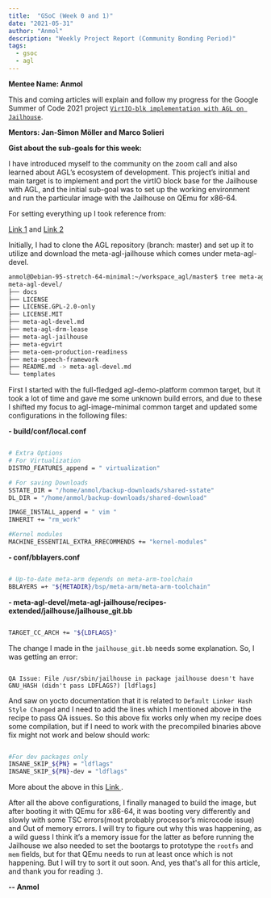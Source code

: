 ```yaml
---
title:  "GSoC (Week 0 and 1)"
date: "2021-05-31"
author: "Anmol"
description: "Weekly Project Report (Community Bonding Period)"
tags: 
  - gsoc
  - agl
---
```


**Mentee Name: Anmol**

This and coming articles will explain and follow my progress for the Google Summer of Code 2021 project [`VirtIO-blk implementation with AGL on Jailhouse`](https://summerofcode.withgoogle.com/projects/#6432060576628736).

**Mentors: Jan-Simon Möller and Marco Solieri**


**Gist about the sub-goals for this week:**


I have introduced myself to the community on the zoom call and also learned about AGL’s  ecosystem of development. This project’s initial and main target is to implement and port the virtIO block base for the Jailhouse with AGL, and the initial sub-goal was to set up the working environment and run the particular image with the Jailhouse on QEmu for x86-64. 

For setting everything up I took reference from:

[Link 1](http://old-docs.automotivelinux.org/docs/en/icefish/getting_started/reference/getting-started/app-workflow-image.html) and [Link 2](https://docs.automotivelinux.org/en/master/#0_Getting_Started/2_Building_AGL_Image/0_Build_Process/)

Initially, I had to clone the AGL repository (branch: master) and set up it to utilize and download the meta-agl-jailhouse which comes under meta-agl-devel.

```bash
anmol@Debian-95-stretch-64-minimal:~/workspace_agl/master$ tree meta-agl-devel/ -L 1
meta-agl-devel/
├── docs
├── LICENSE
├── LICENSE.GPL-2.0-only
├── LICENSE.MIT
├── meta-agl-devel.md
├── meta-agl-drm-lease
├── meta-agl-jailhouse
├── meta-egvirt
├── meta-oem-production-readiness
├── meta-speech-framework
├── README.md -> meta-agl-devel.md
└── templates
```

First I started with the full-fledged agl-demo-platform common target, but it took a lot of time and gave me some unknown build errors, and due to these I shifted my focus to agl-image-minimal common target and updated some configurations in the following files:

**- build/conf/local.conf**

```sh

# Extra Options
# For Virtualization
DISTRO_FEATURES_append = " virtualization"

# For saving Downloads
SSTATE_DIR = "/home/anmol/backup-downloads/shared-sstate"
DL_DIR = "/home/anmol/backup-downloads/shared-download"

IMAGE_INSTALL_append = " vim "
INHERIT += "rm_work" 

#Kernel modules
MACHINE_ESSENTIAL_EXTRA_RRECOMMENDS += "kernel-modules"
```

**- conf/bblayers.conf**
```sh

# Up-to-date meta-arm depends on meta-arm-toolchain
BBLAYERS =+ "${METADIR}/bsp/meta-arm/meta-arm-toolchain"
```

**- meta-agl-devel/meta-agl-jailhouse/recipes-extended/jailhouse/jailhouse_git.bb**
```sh

TARGET_CC_ARCH += "${LDFLAGS}"
```
The change I made in the `jailhouse_git.bb` needs some explanation. So, I was getting an error:

```

QA Issue: File /usr/sbin/jailhouse in package jailhouse doesn't have GNU_HASH (didn't pass LDFLAGS?) [ldflags]

```

And saw on yocto documentation that it is related to `Default Linker Hash Style Changed` and I need to add the lines which I mentioned above in the recipe to pass QA issues. So this above fix works only when my recipe does some compilation, but if I need to work with the precompiled binaries above fix might not work and below should work:

```sh

#For dev packages only
INSANE_SKIP_${PN} = "ldflags"
INSANE_SKIP_${PN}-dev = "ldflags"
```
More about the above in this [ Link ](https://www.yoctoproject.org/docs/latest/ref-manual/ref-manual.html#migration-2.2-default-linker-hash-style-changed).

After all the above configurations, I finally managed to  build the image, but after booting it with QEmu for x86-64, it was booting very differently and slowly with some TSC errors(most probably processor’s microcode  issue) and Out of memory errors. I will try to figure out why this was happening, as a wild guess I think it’s a memory
issue for the latter as before running the Jailhouse we also needed to set the bootargs to prototype the `rootfs` and `mem` fields, but for that QEmu needs to run at least once which is not happening. But I will try to sort it out soon. And, yes that's all for this article, and thank you for reading :). 


**-- Anmol**

